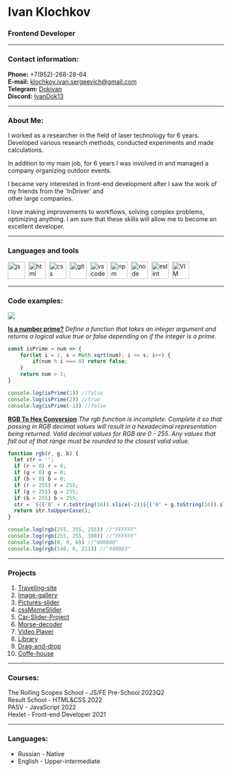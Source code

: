 # Ivan Klochkov
### Frontend Developer
---
### Contact information:
**Phone:** +7(952)-268-28-64<br>
**E-mail:** [klochkov.ivan.sergeevich@gmail.com](mailto:klochkov.ivan.sergeevich@gmail.com)<br>
**Telegram:** [Dokivan](https://t.me/Dokivan)<br>
**Discord:** [IvanDok13](https://discordapp.com/users/IvanDok13#5167/)<br>

---
### About Me:
I worked as a researcher in the field of laser technology for 6 years. Developed various research methods, conducted experiments and made calculations.

In addition to my main job, for 6 years I was involved in and managed a company organizing outdoor events.

I became very interested in front-end development after I saw the work of my friends from the 'InDriver' and  
other large companies.

I love making improvements to workflows, solving complex problems, optimizing anything. I am sure that these skills will allow me to become an excellent developer.

---
### Languages and tools
<img src="https://cdn.jsdelivr.net/gh/devicons/devicon/icons/javascript/javascript-original.svg" title="js" width="40" height="40"/>&nbsp;
<img src="https://cdn.jsdelivr.net/gh/devicons/devicon/icons/html5/html5-original.svg" title="html" width="40" height="40"/>&nbsp;
<img src="https://cdn.jsdelivr.net/gh/devicons/devicon/icons/css3/css3-original.svg" title="css" width="40" height="40"/>&nbsp;
<img src="https://cdn.jsdelivr.net/gh/devicons/devicon/icons/git/git-plain.svg" title="git" width="40" height="40"/>&nbsp;
<img src="https://cdn.jsdelivr.net/gh/devicons/devicon/icons/vscode/vscode-original.svg" title="vscode" width="40" height="40"/>&nbsp;
<img src="https://cdn.jsdelivr.net/gh/devicons/devicon/icons/npm/npm-original-wordmark.svg" title="npm" width="40" height="40"/>&nbsp;
<img src="https://cdn.jsdelivr.net/gh/devicons/devicon/icons/nodejs/nodejs-original.svg" title="node" width="40" height="40"/>&nbsp;
<img src="https://cdn.jsdelivr.net/gh/devicons/devicon/icons/eslint/eslint-original.svg" title="eslint" width="40" height="40"/>&nbsp;
<img src="https://cdn.jsdelivr.net/gh/devicons/devicon/icons/vim/vim-original.svg" title="VIM" width="40" height="40"/>&nbsp;

---
### Code examples:
<a href="https://www.codewars.com/users/rsschool_5bb3f79998ed1d87"><img src="https://www.codewars.com/users/rsschool_5bb3f79998ed1d87/badges/large"></a>

**[Is a number prime?](https://www.codewars.com/kata/5262119038c0985a5b00029f)**
*Define a function that takes an integer argument and returns a logical value true or false depending on if the integer is a prime.*

```javascript
const isPrime = num => {
    for(let i = 2, s = Math.sqrt(num); i <= s; i++) {
        if(num % i === 0) return false;
    }
    return num > 1;
}

console.log(isPrime(1)) //false
console.log(isPrime(2)) //true
console.log(isPrime(-1)) //false
```
**[RGB To Hex Conversion](https://www.codewars.com/kata/513e08acc600c94f01000001)**
*The rgb function is incomplete. Complete it so that passing in RGB decimal values will result in a hexadecimal representation being returned. Valid decimal values for RGB are 0 - 255. Any values that fall out of that range must be rounded to the closest valid value.*

```javascript
function rgb(r, g, b) {
  let str = '';
  if (r < 0) r = 0;
  if (g < 0) g = 0;
  if (b < 0) b = 0;
  if (r > 255) r = 255;
  if (g > 255) g = 255;
  if (b > 255) b = 255;
  str = `${('0' + r.toString(16)).slice(-2)}${('0' + g.toString(16)).slice(-2)}${('0' + b.toString(16)).slice(-2)}`
  return str.toUpperCase();
}

console.log(rgb(255, 255, 255)) //"FFFFFF"
console.log(rgb(255, 255, 300)) //"FFFFFF"
console.log(rgb(0, 0, 0)) //"000000"
console.log(rgb(148, 0, 211)) //"9400D3"
```
---
### Projects
1. [Traveling-site](https://ivandok13.github.io/traveling-site/)
2. [Image-gallery](https://rolling-scopes-school.github.io/ivandok13-JSFEPRESCHOOL2023Q2/image-galery/)
3. [Pictures-slider](https://ivandok13.github.io/pictures-slider/)
4. [cssMemeSlider](https://ivandok13.github.io/cssMemeSlider/cssMemeSlider/index.html)
5. [Car-Slider-Project](https://ivandok13.github.io/slide-project/)
6. [Morse-decoder](https://github.com/IvanDok13/morse-decoder)
7. [Video Player](https://rolling-scopes-school.github.io/ivandok13-JSFEPRESCHOOL2023Q2/custom-video/)
8. [Library](https://rolling-scopes-school.github.io/ivandok13-JSFEPRESCHOOL2023Q2/library/)
9. [Drag-and-drop](https://ivandok13.github.io/drag-and-drop/)
10. [Coffe-house](https://rolling-scopes-school.github.io/ivandok13-JSFE2023Q4/coffee-house/pages/main/)

---
### Courses:
The Rolling Scopes School - JS/FE Pre-School 2023Q2<br>
Result School - HTML&CSS 2022<br>
PASV - JavaScript 2022<br>
Hexlet - Front-end Developer 2021<br>

---
### Languages:
- Russian \- Native
- English \- Upper-intermediate
